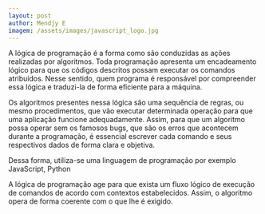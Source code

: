 ```yaml
---
layout: post
author: Mendjy E
imagem: /assets/images/javascript_logo.jpg
---
```


A lógica de programação é a forma como são conduzidas as ações realizadas por algoritmos. Toda programação apresenta um encadeamento lógico para que os códigos descritos possam executar os comandos atribuídos. Nesse sentido, quem programa é responsável por compreender essa lógica e traduzi-la de forma eficiente para a máquina.

Os algoritmos presentes nessa lógica são uma sequência de regras, ou mesmo procedimentos, que vão executar determinada operação para que uma aplicação funcione adequadamente. Assim, para que um algoritmo possa operar sem os famosos bugs, que são os erros que acontecem durante a programação, é essencial escrever cada comando e seus respectivos dados de forma clara e objetiva.

Dessa forma, utiliza-se uma linguagem de programação por exemplo JavaScript, Python

A lógica de programação age para que exista um fluxo lógico de execução de comandos de acordo com contextos estabelecidos. Assim, o algoritmo opera de forma coerente com o que lhe é exigido.
